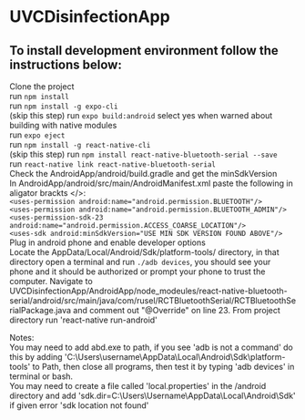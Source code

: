 # UVCDisinfectionApp

## To install development environment follow the instructions below:
Clone the project  
run `npm install`  
run `npm install -g expo-cli`  
(skip this step) run `expo build:android` select yes when warned about building with native modules  
run `expo eject`   
run `npm install -g react-native-cli`  
(skip this step) run `npm install react-native-bluetooth-serial --save`  
run `react-native link react-native-bluetooth-serial`  
Check the AndroidApp/android/build.gradle and get the minSdkVersion  
In AndroidApp/android/src/main/AndroidManifest.xml paste the following in aligator brackts </>:  
`<uses-permission android:name="android.permission.BLUETOOTH"/>`  
`<uses-permission android:name="android.permission.BLUETOOTH_ADMIN"/>`  
`<uses-permission-sdk-23 android:name="android.permission.ACCESS_COARSE_LOCATION"/>`  
`<uses-sdk android:minSdkVersion="USE MIN SDK VERSION FOUND ABOVE"/>`  
Plug in android phone and enable developer options  
Locate the AppData/Local/Android/Sdk/platform-tools/ directory, in that directory open a terminal and run `./adb devices`, you should see your phone and it should be authorized or prompt your phone to trust the computer.
Navigate to UVCDisinfectionApp/AndroidApp/node_modeules/react-native-bluetooth-serial/android/src/main/java/com/rusel/RCTBluetoothSerial/RCTBluetoothSerialPackage.java and comment out "@Override" on line 23.
From project directory run 'react-native run-android'  
  
Notes:  
You may need to add abd.exe to path, if you see 'adb is not a command' do this by adding 'C:\Users\username\AppData\Local\Android\Sdk\platform-tools' to Path, then close all programs, then test it by typing 'adb devices' in terminal or bash.  
You may need to create a file called 'local.properties' in the /android directory and add 'sdk.dir=C:\\Users\\Username\\AppData\\Local\\Android\\Sdk' if given error 'sdk location not found'  
